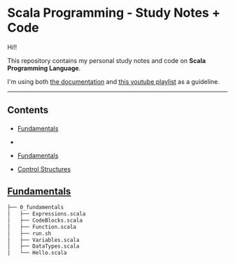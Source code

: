# Scala Programming - Study Notes + Code
Hi!!


This repository contains my personal study notes and code on **Scala Programming Language**.

I'm using both <a href="https://docs.scala-lang.org/overviews/scala-book/preliminaries.html">the documentation</a> and <a href="https://www.youtube.com/playlist?list=PLmtsMNDRU0BxryRX4wiwrTZ661xcp6VPM">this youtube playlist</a> as a guideline.

---
## Contents <p id="contents"></p>
- <a href="https://github.com/KattsonBastos/ml-with-airflow/blob/main/src/0_fundamentals">Fundamentals</a>
- <a href="https://github.com/KattsonBastos/ml-with-airflow/blob/main/src/1_control_structures"></a>


- [Fundamentals](#src/0-fundamentals)
- [Control Structures](#src/1-control_structures)


## [Fundamentals](src/0-fundamentals/)
```bash
├── 0_fundamentals
│   ├── Expressions.scala
│   ├── CodeBlocks.scala
│   ├── Function.scala
│   ├── run.sh
│   ├── Variables.scala
│   ├── DataTypes.scala
│   └── Hello.scala
```